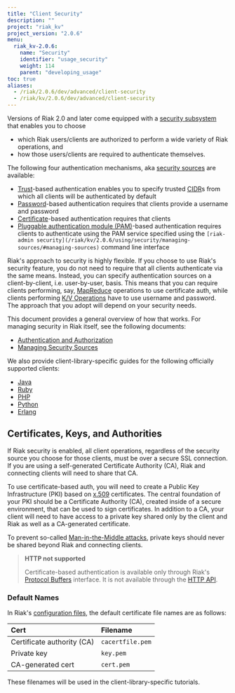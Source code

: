 ```yaml
---
title: "Client Security"
description: ""
project: "riak_kv"
project_version: "2.0.6"
menu:
  riak_kv-2.0.6:
    name: "Security"
    identifier: "usage_security"
    weight: 114
    parent: "developing_usage"
toc: true
aliases:
  - /riak/2.0.6/dev/advanced/client-security
  - /riak/kv/2.0.6/dev/advanced/client-security
---
```


Versions of Riak 2.0 and later come equipped with a [security subsystem](/riak/kv/2.0.6/using/security/basics) that enables you to choose

* which Riak users/clients are authorized to perform a wide variety of
  Riak operations, and
* how those users/clients are required to authenticate themselves.

The following four authentication mechanisms, aka [security sources](/riak/kv/2.0.6/using/security/managing-sources/) are available:

* [Trust](/riak/kv/2.0.6/using/security/managing-sources/#trust-based-authentication)-based
  authentication enables you to specify trusted
  [CIDR](http://en.wikipedia.org/wiki/Classless_Inter-Domain_Routing)s
  from which all clients will be authenticated by default
* [Password](/riak/kv/2.0.6/using/security/managing-sources/#password-based-authentication)-based authentication requires
  that clients provide a username and password
* [Certificate](/riak/kv/2.0.6/using/security/managing-sources/#certificate-based-authentication)-based authentication
  requires that clients
* [Pluggable authentication module (PAM)](/riak/kv/2.0.6/using/security/managing-sources/#pam-based-authentication)-based authentication requires
  clients to authenticate using the PAM service specified using the
  `[riak-admin security](/riak/kv/2.0.6/using/security/managing-sources/#managing-sources)`
  command line interface

Riak's approach to security is highly flexible. If you choose to use
Riak's security feature, you do not need to require that all clients
authenticate via the same means. Instead, you can specify authentication
sources on a client-by-client, i.e. user-by-user, basis. This means that
you can require clients performing, say, [MapReduce](/riak/kv/2.0.6/developing/usage/mapreduce/)
operations to use certificate auth, while clients performing [K/V Operations](/riak/kv/2.0.6/developing/usage) have to use username and password. The approach
that you adopt will depend on your security needs.

This document provides a general overview of how that works. For
managing security in Riak itself, see the following documents:

* [Authentication and Authorization](/riak/kv/2.0.6/using/security/basics)
* [Managing Security Sources](/riak/kv/2.0.6/using/security/managing-sources/)

We also provide client-library-specific guides for the following
officially supported clients:

* [Java](/riak/kv/2.0.6/developing/usage/security/java)
* [Ruby](/riak/kv/2.0.6/developing/usage/security/ruby)
* [PHP](/riak/kv/2.0.6/developing/usage/security/php)
* [Python](/riak/kv/2.0.6/developing/usage/security/python)
* [Erlang](/riak/kv/2.0.6/developing/usage/security/erlang)

## Certificates, Keys, and Authorities

If Riak security is enabled, all client operations, regardless of the
security source you choose for those clients, must be over a secure SSL
connection. If you are using a self-generated Certificate Authority
(CA), Riak and connecting clients will need to share that CA.

To use certificate-based auth, you will need to create a Public Key
Infrastructure (PKI) based on
[x.509](http://en.wikipedia.org/wiki/X.509) certificates. The central
foundation of your PKI should be a Certificate Authority (CA), created
inside of a secure environment, that can be used to sign certificates.
In addition to a CA, your client will need to have access to a private
key shared only by the client and Riak as well as a CA-generated
certificate.

To prevent so-called [Man-in-the-Middle
attacks](http://en.wikipedia.org/wiki/Man-in-the-middle_attack), private
keys should never be shared beyond Riak and connecting clients.

> **HTTP not supported**
>
> Certificate-based authentication is available only through Riak's
[Protocol Buffers](/riak/kv/2.0.6/developing/api/protocol-buffers/) interface. It is not available through the
[HTTP API](/riak/kv/2.0.6/developing/api/http).

### Default Names

In Riak's [configuration files](/riak/kv/2.0.6/configuring/reference/#security), the
default certificate file names are as follows:

Cert | Filename
:----|:-------
Certificate authority (CA) | `cacertfile.pem`
Private key | `key.pem`
CA-generated cert | `cert.pem`

These filenames will be used in the client-library-specific tutorials.

